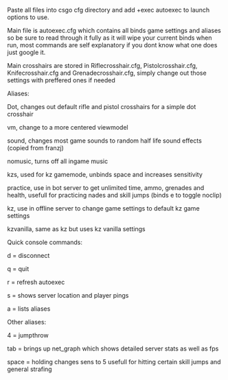 Paste all files into csgo cfg directory and add +exec autoexec to launch options to use.

Main file is autoexec.cfg which contains all binds game settings and aliases so be sure to read through it fully as it will wipe your current binds when run, most commands are self explanatory if you dont know what one does just google it.

Main crosshairs are stored in Riflecrosshair.cfg, Pistolcrosshair.cfg, Knifecrosshair.cfg and Grenadecrosshair.cfg, simply change out those settings with preffered ones if needed

Aliases:

Dot, changes out default rifle and pistol crosshairs for a simple dot crosshair

vm, change to a more centered viewmodel

sound, changes most game sounds to random half life sound effects (copied from franzj)

nomusic, turns off all ingame music

kzs, used for kz gamemode, unbinds space and increases sensitivity

practice, use in bot server to get unlimited time, ammo, grenades and health, usefull for practicing nades and skill jumps (binds e to toggle noclip)

kz, use in offline server to change game settings to default kz game settings

kzvanilla, same as kz but uses kz vanilla settings

Quick console commands:

d = disconnect

q = quit

r = refresh autoexec

s = shows server location and player pings

a = lists aliases

Other aliases:

4 = jumpthrow

tab = brings up net_graph which shows detailed server stats as well as fps

space = holding changes sens to 5 usefull for hitting certain skill jumps and general strafing
